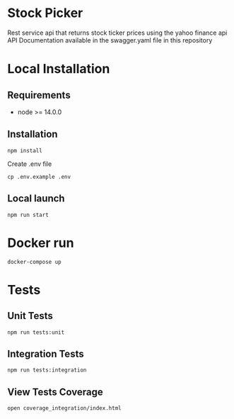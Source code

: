 # Stock Picker
Rest service api that returns stock ticker prices using the yahoo finance api
API Documentation available in the swagger.yaml file in this repository


# Local Installation

## Requirements

- node >= 14.0.0

## Installation

```
npm install
```

Create .env file
```
cp .env.example .env
```

## Local launch

```
npm run start
```

# Docker run
```
docker-compose up
```


# Tests

## Unit Tests
```
npm run tests:unit
```

## Integration Tests
```
npm run tests:integration
```


## View Tests Coverage
```
open coverage_integration/index.html
```
